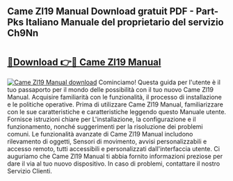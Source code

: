 ## Came Zl19 Manual Download gratuit PDF - Part-Pks Italiano Manuale del proprietario del servizio Ch9Nn

# <h2><a href="http://dfden4.blite.top/?on=Came+Zl19+Manual">🔗Download 👉🔴 Came Zl19 Manual</a></h2>

[![Came Zl19 Manual download](https://i.imgur.com/lujVjoI.png)](http://dfden4.blite.top/?on=Came+Zl19+Manual)
Cominciamo! Questa guida per l'utente è il tuo passaporto per il mondo delle possibilità con il tuo nuovo Came Zl19 Manual. Acquisire familiarità con le funzionalità, il processo di installazione e le politiche operative. Prima di utilizzare Came Zl19 Manual, familiarizzare con le sue caratteristiche e caratteristiche leggendo questo Manuale utente. Fornisce istruzioni chiare per L'installazione, la configurazione e il funzionamento, nonché suggerimenti per la risoluzione dei problemi comuni. Le funzionalità avanzate di Came Zl19 Manual includono rilevamento di oggetti, Sensori di movimento, avvisi personalizzabili e accesso remoto, tutti accessibili e personalizzati dall'interfaccia utente. Ci auguriamo che Came Zl19 Manual ti abbia fornito informazioni preziose per dare il via al tuo nuovo dispositivo. In caso di problemi, contattare il nostro Servizio Clienti.
